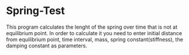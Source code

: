 # Spring-Test
This program calculates the lenght of the spring over time that is not at equilibrium point.
In order to calculate it you need to enter initial distance from equilibrium point, time interval, mass, spring constant(stiffness), the damping constant as parameters.
